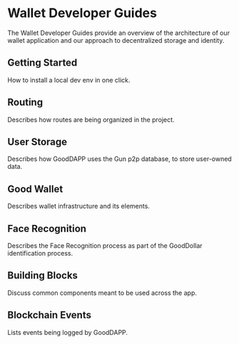 # Wallet Developer Guides

The Wallet Developer Guides provide an overview of the architecture of our wallet application and our approach to decentralized storage and identity.

## Getting Started&#x20;

How to install a local dev env in one click.

## Routing&#x20;

Describes how routes are being organized in the project.

## User Storage&#x20;

Describes how GoodDAPP uses the Gun p2p database, to store user-owned data.

## Good Wallet&#x20;

Describes wallet infrastructure and its elements.

## Face Recognition&#x20;

Describes the Face Recognition process as part of the GoodDollar identification process.

## Building Blocks&#x20;

Discuss common components meant to be used across the app.

## Blockchain Events&#x20;

Lists events being logged by GoodDAPP.
